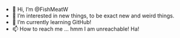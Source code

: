 - 👋 Hi, I’m @FishMeatW
- 👀 I’m interested in new things, to be exact new and weird things.
- 🌱 I’m currently learning GitHub!
- 📫 How to reach me ... hmm I am unreachable! Ha!

<!---
FishMeatW/FishMeatW is a ✨ special ✨ repository because its `README.md` (this file) appears on your GitHub profile.
You can click the Preview link to take a look at your changes.
--->

